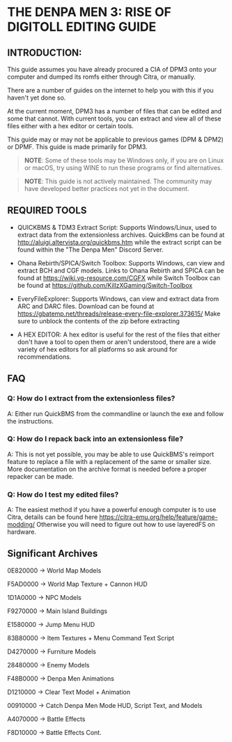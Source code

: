 THE DENPA MEN 3: RISE OF DIGITOLL EDITING GUIDE
===================================================================

## INTRODUCTION:
This guide assumes you have already procured a CIA of DPM3 onto your computer and dumped its romfs either through Citra, or manually.

There are a number of guides on the internet to help you with this if you haven't yet done so.

At the current moment, DPM3 has a number of files that can be edited and some that cannot. With current tools, you can extract and view all of these files either with a hex editor or certain tools.

This guide may or may not be applicable to previous games (DPM & DPM2) or DPMF. This guide is made primarily for DPM3.

> **NOTE**: Some of these tools may be Windows only, if you are on Linux or macOS, try using WINE to run these programs or find alternatives.

> **NOTE**: This guide is not actively maintained. The community may have developed better practices not yet in the document.

## REQUIRED TOOLS
- QUICKBMS & TDM3 Extract Script: Supports Windows/Linux, used to extract
data from the extensionless archives. QuickBms can be found at
http://aluigi.altervista.org/quickbms.htm while the extract script
can be found within the "The Denpa Men" Discord Server.

- Ohana Rebirth/SPICA/Switch Toolbox: Supports Windows, can view and extract
BCH and CGF models. Links to Ohana Rebirth and SPICA can be found at 
https://wiki.vg-resource.com/CGFX while Switch Toolbox can be found at
https://github.com/KillzXGaming/Switch-Toolbox

- EveryFileExplorer: Supports Windows, can view and extract data from ARC
and DARC files. Download can be found at https://gbatemp.net/threads/release-every-file-explorer.373615/
Make sure to unblock the contents of the zip before extracting

- A HEX EDITOR: A hex editor is useful for the rest of the files that either
don't have a tool to open them or aren't understood, there are a wide variety
of hex editors for all platforms so ask around for recommendations.

## FAQ
### Q: How do I extract from the extensionless files?
A: Either run QuickBMS from the commandline or launch the exe and follow the instructions.

### Q: How do I repack back into an extensionless file?
A: This is not yet possible, you may be able to use QuickBMS's reimport feature to replace a file
with a replacement of the same or smaller size. More documentation on the archive format is needed
before a proper repacker can be made.

### Q: How do I test my edited files?
A: The easiest method if you have a powerful enough computer is to use Citra, details can be found here
https://citra-emu.org/help/feature/game-modding/ Otherwise you will need to figure out how to use layeredFS
on hardware.

## Significant Archives

0E820000 -> World Map Models

F5AD0000 -> World Map Texture + Cannon HUD

1D1A0000 -> NPC Models

F9270000 -> Main Island Buildings

E1580000 -> Jump Menu HUD

83B80000 -> Item Textures + Menu Command Text Script

D4270000 -> Furniture Models

28480000 -> Enemy Models

F48B0000 -> Denpa Men Animations

D1210000 -> Clear Text Model + Animation

00910000 -> Catch Denpa Men Mode HUD, Script Text, and Models

A4070000 -> Battle Effects

F8D10000 -> Battle Effects Cont.
